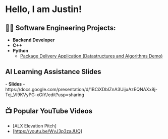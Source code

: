 <h1>Hello, I am Justin! </h1>

<h2>👨‍💻 Software Engineering Projects:</h2>

- <b>Backend Developer</b>
- <b>C++</b>
- <b>Python</b>
  - [Package Delivery Application (Datastructures and Algorithms Demo)](https://github.com/joshmadakor1/Package-Delivery-Pathfinding-Algorithm)
<h2>AI Learning Assistance Slides</h2>
- <b>Slides</b>
  - https://docs.google.com/presentation/d/1BCiXDbIZnA3UijuAzEQNAXx8j-Tej_VI9KVyPG-xGiY/edit?usp=sharing
<h2>📺 Popular YouTube Videos</h2>

- [ALX Elevation Pitch]
- [https://youtu.be/WvJ3p3zaJUQ]


<!--

Here are some ideas to get you started:

- 🔭 I’m currently working on ...
- 🌱 I’m currently learning ...
- 👯 I’m looking to collaborate on ...
- 🤔 I’m looking for help with ...
- 💬 Ask me about ...
- 📫 How to reach me: ...
- 😄 Pronouns: ...
- ⚡ Fun fact: ...
-->
